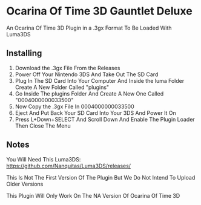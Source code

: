 # Ocarina Of Time 3D Gauntlet Deluxe

An Ocarina Of Time 3D Plugin in a .3gx Format To Be Loaded With Luma3DS

## Installing
1. Download the .3gx File From the Releases
2. Power Off Your Nintendo 3DS And Take Out The SD Card
3. Plug In The SD Card Into Your Computer And Inside the luma Folder Create A New Folder Called "plugins"
4. Go Inside The plugins Folder And Create A New One Called "0004000000033500"
5. Now Copy the .3gx File In 0004000000033500
6. Eject And Put Back Your SD Card Into Your 3DS And Power It On
7. Press L+Down+SELECT And Scroll Down And Enable The Plugin Loader Then Close The Menu

## Notes

You Will Need This Luma3DS: https://github.com/Nanquitas/Luma3DS/releases/

This Is Not The First Version Of The Plugin But We Do Not Intend To Upload Older Versions

This Plugin Will Only Work On The NA Version Of Ocarina Of Time 3D
